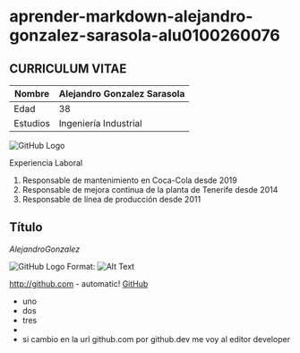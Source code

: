 # aprender-markdown-alejandro-gonzalez-sarasola-alu0100260076

## CURRICULUM VITAE

Nombre | Alejandro Gonzalez Sarasola
-------|--------
Edad | 38
Estudios | Ingeniería Industrial

![GitHub Logo](/images/IMG_2220.jpg)

Experiencia Laboral
1. Responsable de mantenimiento en Coca-Cola desde 2019
2. Responsable de mejora continua de la planta de Tenerife desde 2014
3. Responsable de línea de producción desde 2011




## Título
*AlejandroGonzalez*

![GitHub Logo](/images/logo.png)
Format: ![Alt Text](https://www.google.com/url?sa=i&url=https%3A%2F%2Fes.logodownload.org%2Fcoca-cola-logo%2F&psig=AOvVaw0fISNQZw4WHJaPwKoB8jY3&ust=1635437372493000&source=images&cd=vfe&ved=2ahUKEwio3LGO_erzAhXXw4UKHXC8B8AQr4kDegUIARDOAQ)

http://github.com - automatic!
[GitHub](http://github.com)

* uno
* dos
* tres
* 
* si cambio en la url github.com por github.dev me voy al editor developer
